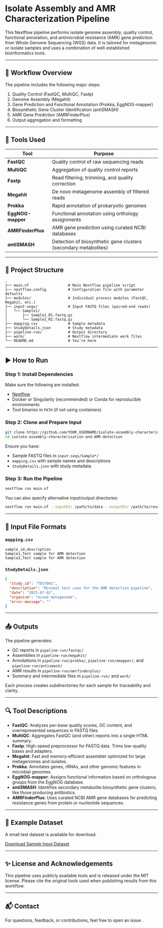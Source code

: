 # Isolate Assembly and AMR Characterization Pipeline

This Nextflow pipeline performs isolate genome assembly, quality control, functional annotation, and antimicrobial resistance (AMR) gene prediction from Whole Genome Sequencing (WGS) data. It is tailored for metagenomic or isolate samples and uses a combination of well-established bioinformatics tools.

---

## 🧬 Workflow Overview

The pipeline includes the following major steps:

1. Quality Control (FastQC, MultiQC, Fastp)
2. Genome Assembly (Megahit)
3. Gene Prediction and Functional Annotation (Prokka, EggNOG-mapper)
4. Biosynthetic Gene Cluster Identification (antiSMASH)
5. AMR Gene Prediction (AMRFinderPlus)
6. Output aggregation and formatting

---

## 🔧 Tools Used

| Tool            | Purpose                                                                 |
|-----------------|-------------------------------------------------------------------------|
| **FastQC**      | Quality control of raw sequencing reads                                 |
| **MultiQC**     | Aggregation of quality control reports                                  |
| **Fastp**       | Read filtering, trimming, and quality correction                        |
| **Megahit**     | De novo metagenome assembly of filtered reads                           |
| **Prokka**      | Rapid annotation of prokaryotic genomes                                 |
| **EggNOG-mapper** | Functional annotation using orthology assignments                      |
| **AMRFinderPlus** | AMR gene prediction using curated NCBI databases                       |
| **antiSMASH**   | Detection of biosynthetic gene clusters (secondary metabolites)         |

---

## 📂 Project Structure

```
.
├── main.nf                  # Main Nextflow pipeline script
├── nextflow.config          # Configuration file with parameter defaults
├── modules/                 # Individual process modules (FastQC, Megahit, etc.)
├── input-seqs/              # Input FASTQ files (paired-end reads)
│   └── Sample1/
│       ├── Sample1_R1.fastq.gz
│       └── Sample1_R2.fastq.gz
├── mapping.csv              # Sample metadata
├── StudyDetails.json        # Study metadata
├── pipeline-run/            # Output directory
├── work/                    # Nextflow intermediate work files
└── README.md                # You're here
```

---

## ▶️ How to Run

### Step 1: Install Dependencies

Make sure the following are installed:
- [Nextflow](https://www.nextflow.io/)
- Docker or Singularity (recommended) or Conda for reproducible environments
- Tool binaries in `PATH` (if not using containers)

### Step 2: Clone and Prepare Input

```bash
git clone https://github.com/YOUR_USERNAME/isolate-assembly-characterisation-and-AMR-detection.git
cd isolate-assembly-characterisation-and-AMR-detection
```

Ensure you have:

- Sample FASTQ files in `input-seqs/Sample*/`
- `mapping.csv` with sample names and descriptions
- `StudyDetails.json` with study metadata

### Step 3: Run the Pipeline

```bash
nextflow run main.nf 
```

You can also specify alternative input/output directories:

```bash
nextflow run main.nf --inputDir /path/to/data --outputDir /path/to/results
```

---

## 📄 Input File Formats

### `mapping.csv`

```csv
sample_id,description
Sample1,Test sample for AMR detection
Sample2,Test sample for AMR detection
```

### `StudyDetails.json`

```json
{
  "study_id": "TEST001",
  "description": "Minimal test case for the AMR detection pipeline",
  "date": "2025-07-02",
  "organism": "mixed metagenome",
  "error-message": ""
}
```

---

## 📤 Outputs

The pipeline generates:

- QC reports in `pipeline-run/fastqc/`
- Assemblies in `pipeline-run/megahit/`
- Annotations in `pipeline-run/prokka/`, `pipeline-run/emapper/`, and `pipeline-run/antismash/`
- AMR results in `pipeline-run/amrfinderplus/`
- Summary and intermediate files in `pipeline-run/` and `work/`

Each process creates subdirectories for each sample for traceability and clarity.

---

## 🔍 Tool Descriptions

- **FastQC**: Analyzes per-base quality scores, GC content, and overrepresented sequences in FASTQ files.
- **MultiQC**: Aggregates FastQC (and other) reports into a single HTML summary.
- **Fastp**: High-speed preprocessor for FASTQ data. Trims low-quality bases and adapters.
- **Megahit**: Fast and memory-efficient assembler optimized for large metagenomes and isolates.
- **Prokka**: Annotates genes, rRNAs, and other genomic features in microbial genomes.
- **EggNOG-mapper**: Assigns functional information based on orthologous groups from the EggNOG database.
- **antiSMASH**: Identifies secondary metabolite biosynthetic gene clusters, like those producing antibiotics.
- **AMRFinderPlus**: Uses curated NCBI AMR gene databases for predicting resistance genes from protein or nucleotide sequences.

---

## 🧪 Example Dataset

A small test dataset is available for download:

[Download Sample Input Dataset](sandbox:/mnt/data/metagenome-amr-pipeline-test-inputs.zip)

---

## ✨ License and Acknowledgements

This pipeline uses publicly available tools and is released under the MIT license. Please cite the original tools used when publishing results from this workflow.

---

## 📬 Contact

For questions, feedback, or contributions, feel free to open an issue .
